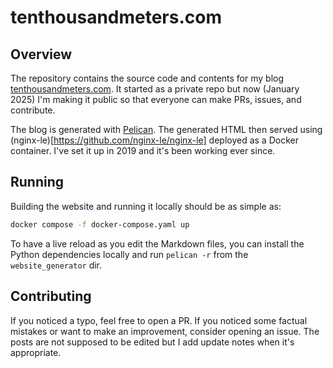 # tenthousandmeters.com

## Overview

The repository contains the source code and contents for my blog [tenthousandmeters.com](https://tenthousandmeters.com). It started as a private repo but now (January 2025) I'm making it public so that everyone can make PRs, issues, and contribute.

The blog is generated with [Pelican](https://github.com/getpelican/pelican). The generated HTML then served using (nginx-le)[https://github.com/nginx-le/nginx-le] deployed as a Docker container. I've set it up in 2019 and it's been working ever since.

## Running

Building the website and running it locally should be as simple as:

```bash
docker compose -f docker-compose.yaml up
```

To have a live reload as you edit the Markdown files, you can install the Python dependencies locally and run `pelican -r` from the `website_generator` dir.

## Contributing

If you noticed a typo, feel free to open a PR. If you noticed some factual mistakes or want to make an improvement, consider opening an issue. The posts are not supposed to be edited but I add update notes when it's appropriate.

